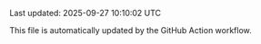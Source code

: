 Last updated: 2025-09-27 10:10:02 UTC

This file is automatically updated by the GitHub Action workflow.
